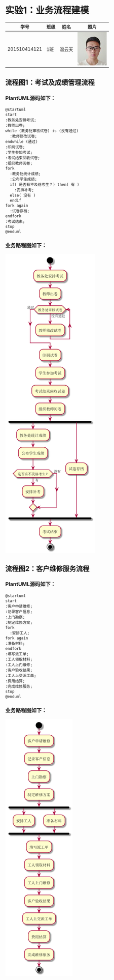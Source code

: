 实验1：业务流程建模
======
| 学号 | 班级 | 姓名 | 照片 |
| ---- | ---  | ---- | ---- |
| 201510414121 | 1班  |  温云天   | ![myself](../myself.jpg) |

流程图1：考试及成绩管理流程
-----
### PlantUML源码如下：
```
@startuml
start
:教务处安排考试;
:教师出卷;
while (教务处审核试卷) is (没有通过)
  :教师修改试卷;
endwhile (通过)
:印刷试卷;
:学生参加考试;
:考试结束回收试卷;
:组织教师阅卷;
fork
  :教务处统计成绩;
  :公布学生成绩;
  if( 是否有不及格考生？) then( 有 )
    :安排补考;
  else( 没有 )
  endif
fork again
  :试卷存档;
endfork
:考试结束;
stop
@enduml
```
### 业务路程图如下：
![myself](./exam/exam.png)

流程图2：客户维修服务流程
-----
### PlantUML源码如下：
```
@startuml
start
:客户申请维修;
:记录客户信息;
:上门勘察;
:制定维修方案;
fork
  :安排工人;
fork again
:准备材料;
endfork
:填写派工单;
:工人领取材料;
:工人上门维修;
:客户验收结果;
:工人上交派工单;
:费用结算;
:完成维修服务;
stop
@enduml
```
### 业务路程图如下：
![myself](./repair/repair.png)